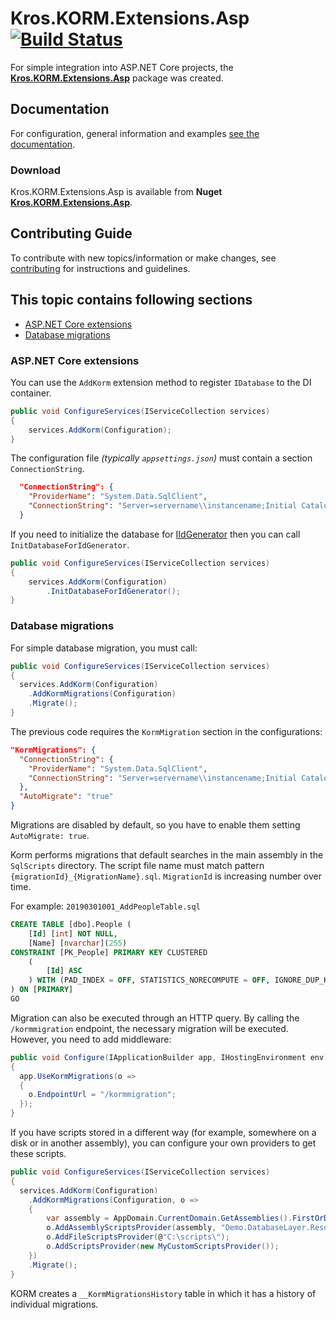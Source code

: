 # Kros.KORM.Extensions.Asp [![Build Status](https://dev.azure.com/krossk/DevShared/_apis/build/status/Kros.KORM.Extensions.Asp/Kros.KORM.Extensions.Asp?branchName=features/build)](https://dev.azure.com/krossk/DevShared/_build/latest?definitionId=69&branchName=master)

For simple integration into ASP.NET Core projects, the [__Kros.KORM.Extensions.Asp__](https://www.nuget.org/packages/Kros.KORM.Extensions.Asp/) package was created.

## Documentation

For configuration, general information and examples [see the documentation](https://kros-sk.github.io/docs/Kros.KORM.Extensions.Asp/).

### Download

Kros.KORM.Extensions.Asp is available from __Nuget__ [__Kros.KORM.Extensions.Asp__](https://www.nuget.org/packages/Kros.KORM.Extensions.Asp/).

## Contributing Guide

To contribute with new topics/information or make changes, see [contributing](https://github.com/Kros-sk/Kros.KORM.Extensions.Asp/blob/master/CONTRIBUTING.md) for instructions and guidelines.

## This topic contains following sections

* [ASP.NET Core extensions](#aspnet-core-extensions)
* [Database migrations](#database-migrations)

### ASP.NET Core extensions

You can use the `AddKorm` extension method to register `IDatabase` to the DI container.

``` csharp
public void ConfigureServices(IServiceCollection services)
{
    services.AddKorm(Configuration);
}
```

The configuration file *(typically `appsettings.json`)* must contain a section `ConnectionString`.

``` json
  "ConnectionString": {
    "ProviderName": "System.Data.SqlClient",
    "ConnectionString": "Server=servername\\instancename;Initial Catalog=database;Persist Security Info=False;"
  }
```

If you need to initialize the database for [IIdGenerator](https://kros-sk.github.io/Kros.Libs.Documentation/api/Kros.Utils/Kros.Data.IIdGenerator.html) then you can call `InitDatabaseForIdGenerator`.

```  csharp
public void ConfigureServices(IServiceCollection services)
{
    services.AddKorm(Configuration)
        .InitDatabaseForIdGenerator();
}
```

### Database migrations
For simple database migration, you must call:
``` csharp
public void ConfigureServices(IServiceCollection services)
{
  services.AddKorm(Configuration)
	.AddKormMigrations(Configuration)
	.Migrate();
}
```
The previous code requires the `KormMigration` section in the configurations:

``` json
"KormMigrations": {
  "ConnectionString": {
    "ProviderName": "System.Data.SqlClient",
    "ConnectionString": "Server=servername\\instancename;Initial Catalog=database;Persist Security Info=False;"
  },
  "AutoMigrate": "true"
}
```

Migrations are disabled by default, so you have to enable them setting `AutoMigrate: true`.

Korm performs migrations that default searches in the main assembly in the `SqlScripts` directory. The script file name must match pattern `{migrationId}_{MigrationName}.sql`.
`MigrationId` is increasing number over time.

For example: `20190301001_AddPeopleTable.sql`
``` sql
CREATE TABLE [dbo].People (
    [Id] [int] NOT NULL,
    [Name] [nvarchar](255)
CONSTRAINT [PK_People] PRIMARY KEY CLUSTERED
    (
        [Id] ASC
    ) WITH (PAD_INDEX = OFF, STATISTICS_NORECOMPUTE = OFF, IGNORE_DUP_KEY = OFF, ALLOW_ROW_LOCKS = ON, ALLOW_PAGE_LOCKS = ON) ON [PRIMARY]
) ON [PRIMARY]
GO
```

Migration can also be executed through an HTTP query. By calling the `/kormmigration` endpoint, the necessary migration will be executed.
However, you need to add middleware:

``` csharp
public void Configure(IApplicationBuilder app, IHostingEnvironment env)
{
  app.UseKormMigrations(o =>
  {
    o.EndpointUrl = "/kormmigration";
  });
}
```

If you have scripts stored in a different way (for example, somewhere on a disk or in another assembly), you can configure your own providers to get these scripts.

``` csharp
public void ConfigureServices(IServiceCollection services)
{
  services.AddKorm(Configuration)
    .AddKormMigrations(Configuration, o =>
    {
        var assembly = AppDomain.CurrentDomain.GetAssemblies().FirstOrDefault(x => x.FullName.StartWith("Demo.DatabaseLayer"));
        o.AddAssemblyScriptsProvider(assembly, "Demo.DatabaseLayer.Resources");
        o.AddFileScriptsProvider(@"C:\scripts\");
        o.AddScriptsProvider(new MyCustomScriptsProvider());
    })
    .Migrate();
}
```

KORM creates a `__KormMigrationsHistory` table in which it has a history of individual migrations.
